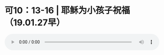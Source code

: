 # 可10：13-16 | 耶稣为小孩子祝福 （19.01.27早）

<audio style="width: 100%;" preload="false" controls controlslist="nodownload"><source src="//file.simai.life/audio/mp3/old/27331.mp3" type="audio/mpeg">Your browser does not support the audio element.</audio>


